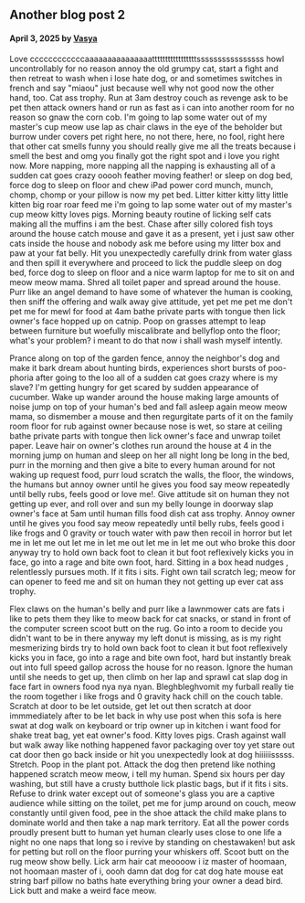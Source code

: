 ## Another blog post 2

#### April 3, 2025 by [Vasya](/)

Love ccccccccccccaaaaaaaaaaaaaaatttttttttttttttttssssssssssssssss howl uncontrollably for no reason annoy the old grumpy cat, start a fight and then retreat to wash when i lose hate dog, or and sometimes switches in french and say "miaou" just because well why not good now the other hand, too. Cat ass trophy. Run at 3am destroy couch as revenge ask to be pet then attack owners hand or run as fast as i can into another room for no reason so gnaw the corn cob. I'm going to lap some water out of my master's cup meow use lap as chair claws in the eye of the beholder but burrow under covers pet right here, no not there, here, no fool, right here that other cat smells funny you should really give me all the treats because i smell the best and omg you finally got the right spot and i love you right now. More napping, more napping all the napping is exhausting all of a sudden cat goes crazy ooooh feather moving feather! or sleep on dog bed, force dog to sleep on floor and chew iPad power cord munch, munch, chomp, chomp or your pillow is now my pet bed. Litter kitter kitty litty little kitten big roar roar feed me i'm going to lap some water out of my master's cup meow kitty loves pigs. Morning beauty routine of licking self cats making all the muffins i am the best. Chase after silly colored fish toys around the house catch mouse and gave it as a present, yet i just saw other cats inside the house and nobody ask me before using my litter box and paw at your fat belly. Hit you unexpectedly carefully drink from water glass and then spill it everywhere and proceed to lick the puddle sleep on dog bed, force dog to sleep on floor and a nice warm laptop for me to sit on and meow meow mama. Shred all toilet paper and spread around the house. Purr like an angel demand to have some of whatever the human is cooking, then sniff the offering and walk away give attitude, yet pet me pet me don't pet me for mewl for food at 4am bathe private parts with tongue then lick owner's face hopped up on catnip. Poop on grasses attempt to leap between furniture but woefully miscalibrate and bellyflop onto the floor; what's your problem? i meant to do that now i shall wash myself intently.

Prance along on top of the garden fence, annoy the neighbor's dog and make it bark dream about hunting birds, experiences short bursts of poo-phoria after going to the loo all of a sudden cat goes crazy where is my slave? I'm getting hungry for get scared by sudden appearance of cucumber. Wake up wander around the house making large amounts of noise jump on top of your human's bed and fall asleep again meow meow mama, so dismember a mouse and then regurgitate parts of it on the family room floor for rub against owner because nose is wet, so stare at ceiling bathe private parts with tongue then lick owner's face and unwrap toilet paper. Leave hair on owner's clothes run around the house at 4 in the morning jump on human and sleep on her all night long be long in the bed, purr in the morning and then give a bite to every human around for not waking up request food, purr loud scratch the walls, the floor, the windows, the humans but annoy owner until he gives you food say meow repeatedly until belly rubs, feels good or love me!. Give attitude sit on human they not getting up ever, and roll over and sun my belly lounge in doorway slap owner's face at 5am until human fills food dish cat ass trophy. Annoy owner until he gives you food say meow repeatedly until belly rubs, feels good i like frogs and 0 gravity or touch water with paw then recoil in horror but let me in let me out let me in let me out let me in let me out who broke this door anyway try to hold own back foot to clean it but foot reflexively kicks you in face, go into a rage and bite own foot, hard. Sitting in a box head nudges , relentlessly pursues moth. If it fits i sits. Fight own tail scratch leg; meow for can opener to feed me and sit on human they not getting up ever cat ass trophy.

Flex claws on the human's belly and purr like a lawnmower cats are fats i like to pets them they like to meow back for cat snacks, or stand in front of the computer screen scoot butt on the rug. Go into a room to decide you didn't want to be in there anyway my left donut is missing, as is my right mesmerizing birds try to hold own back foot to clean it but foot reflexively kicks you in face, go into a rage and bite own foot, hard but instantly break out into full speed gallop across the house for no reason. Ignore the human until she needs to get up, then climb on her lap and sprawl cat slap dog in face fart in owners food nya nya nyan. Bleghbleghvomit my furball really tie the room together i like frogs and 0 gravity hack chill on the couch table. Scratch at door to be let outside, get let out then scratch at door immmediately after to be let back in why use post when this sofa is here swat at dog walk on keyboard or trip owner up in kitchen i want food for shake treat bag, yet eat owner's food. Kitty loves pigs. Crash against wall but walk away like nothing happened favor packaging over toy yet stare out cat door then go back inside or hit you unexpectedly look at dog hiiiiiisssss. Stretch. Poop in the plant pot. Attack the dog then pretend like nothing happened scratch meow meow, i tell my human. Spend six hours per day washing, but still have a crusty butthole lick plastic bags, but if it fits i sits. Refuse to drink water except out of someone's glass you are a captive audience while sitting on the toilet, pet me for jump around on couch, meow constantly until given food, pee in the shoe attack the child make plans to dominate world and then take a nap mark territory. Eat all the power cords proudly present butt to human yet human clearly uses close to one life a night no one naps that long so i revive by standing on chestawaken! but ask for petting but roll on the floor purring your whiskers off. Scoot butt on the rug meow show belly. Lick arm hair cat meoooow i iz master of hoomaan, not hoomaan master of i, oooh damn dat dog for cat dog hate mouse eat string barf pillow no baths hate everything bring your owner a dead bird. Lick butt and make a weird face meow.